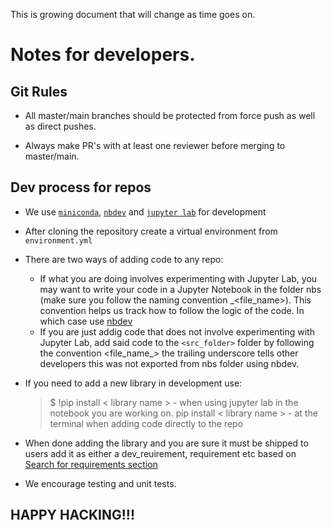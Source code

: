 This is growing document that will change as time goes on.

# Notes for developers.

## Git Rules

- All master/main branches should be protected from force push as well as direct pushes.

- Always make PR's with at least one reviewer before merging to master/main.

## Dev process for repos

- We use [`miniconda`](https://docs.anaconda.com/free/miniconda/index.html), [`nbdev`](https://nbdev.fast.ai/) and [`jupyter lab`](https://jupyterlab.readthedocs.io/en/latest/) for development
- After cloning the repository create a virtual environment from `environment.yml`
- There are two ways of adding code to any repo:

  * If what you are doing involves experimenting with Jupyter Lab, you may want to write your code in a Jupyter Notebook in the folder nbs (make sure you follow the naming convention <number>_<file_name>). This convention helps us track how to follow the logic of the code. In which case use [nbdev](https://nbdev.fast.ai/)
  * If you are just addig code that does not involve experimenting with Jupyter Lab, add said code to the `<src_folder>` folder by following the convention <file_name_> the trailing underscore tells other developers this was not exported from nbs folder using nbdev.

- If you need to add a new library in development use:

  > $ !pip install < library name > - when using jupyter lab in the notebook you are working on.
  > pip install < library name > - at the terminal when adding code directly to the repo

- When done adding the library and you are sure it must be shipped to users add it as either a dev_reuirement, requirement etc based on [Search for requirements section](https://nbdev.fast.ai/tutorials/tutorial.html)

- We encourage testing and unit tests. 

## HAPPY HACKING!!!
